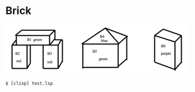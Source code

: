 # Brick
![brick](https://github.com/gogotanaka/brick/blob/master/brick.png "brick")

    $ [clisp] test.lsp
